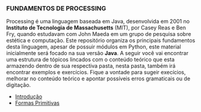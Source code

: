 ### FUNDAMENTOS DE PROCESSING


Processing é uma linguagem baseada em Java, desenvolvida em 2001  no **Instituto de Tecnologia de Massachusetts** (MIT), por Casey Reas e Ben Fry, quando estudavam com John Maeda em um grupo de pesquisa sobre estética e computação. Este repositório organiza os principais fundamentos desta linguagem, apesar de possuir módulos em Python, este material inicialmente será focado na sua versão **Java**. A seguir você vai encontrar uma estrutura de tópicos lincados com o conteúdo teórico que esta armazendo dentro de sua respectiva pasta, nesta pasta, também irá encontrar exemplos e exercícios. Fique a vontade para sugeir execícios, melhorar no conteúdo teórico e apontar possíveis erros gramaticais ou de digitação.

- [Introdução](https://github.com/Evaldo-comp/Processing/blob/master/Java/intro/introdu%C3%A7%C3%A3o.md)<BR>
- [Formas Primitivas](https://github.com/Evaldo-comp/Processing/blob/master/Java/intro/introdu%C3%A7%C3%A3o.md)
